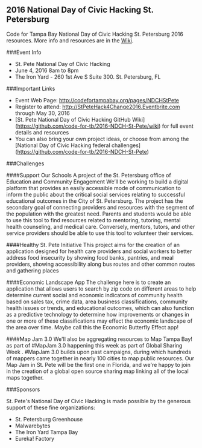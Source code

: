 ## 2016 National Day of Civic Hacking St. Petersburg
Code for Tampa Bay National Day of Civic Hacking St. Petersburg 2016 resources. More info and resources are in the [Wiki](https://github.com/code-for-tb/2016-NDCH-St-Pete/wiki).

###Event Info
* St. Pete National Day of Civic Hacking
* June 4, 2016 8am to 8pm
* The Iron Yard - 260 1st Ave S Suite 300. St. Petersburg, FL

###Important Links
* Event Web Page: http://codefortampabay.org/pages/NDCHStPete 
* Register to attend:  http://StPeteHack4Change2016.Eventbrite.com through May 30, 2016
* [St. Pete National Day of Civic Hacking GitHub Wiki] (https://github.com/code-for-tb/2016-NDCH-St-Pete/wiki) for full event details and resources
* You can also bring your own project ideas, or choose from among the [National Day of Civic Hacking federal challenges] (https://github.com/code-for-tb/2016-NDCH-St-Pete)

###Challenges

####Support Our Schools
A project of the St. Petersburg office of Education and Community Engagement
We’ll be working to build a digital platform that provides an easily accessible mode of communication to inform the public about the critical social services relating to successful educational outcomes in the City of St. Petersburg.  The project has the  secondary goal of connecting providers and resources with the segment of the population with the greatest need.  Parents and students would be able to use this tool to find resources related to mentoring, tutoring, mental health counseling, and medical care.  Conversely, mentors, tutors, and other service providers should be able to use this tool to volunteer their services.  

####Healthy St. Pete Initiative
This project  aims for the creation of an application designed for health care providers and social workers  to better address food insecurity by showing food banks,  pantries, and meal providers, showing accessibility along bus routes and other common routes and gathering places

####Economic Landscape App
The challenge here is to create an application that allows users to search by zip code on different areas to help determine current social and economic indicators of community health  based on sales tax, crime data, area business classifications, community health issues or trends, and educational outcomes, which can also function as a predictive technology to determine how improvements or changes in one or more of these classifications may effect the economic landscape of the area over time.  Maybe call this the Economic Butterfly Effect app!

####Map Jam 3.0
We'll also be aggregating resources to Map Tampa Bay! as part of #MapJam 3.0 happening this week as part of Global Sharing Week . #MapJam 3.0 builds upon past campaigns, during which hundreds of mappers came together in nearly 100 cities to map public resources. Our Map Jam in St. Pete will be the first one in Florida, and we're happy to join in the creation of a global open source sharing map linking all of the local maps together.

###Sponsors

St. Pete's National Day of Civic Hacking is made possible by the generous support of these fine organizations:

* St. Petersburg Greenhouse
* Malwarebytes
* The Iron Yard Tampa Bay
* Eureka! Factory
